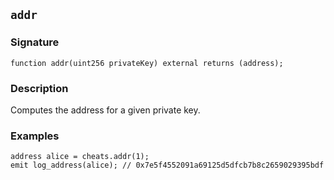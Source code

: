 ## `addr`

### Signature

```solidity
function addr(uint256 privateKey) external returns (address);
```

### Description

Computes the address for a given private key.

### Examples

```solidity
address alice = cheats.addr(1);
emit log_address(alice); // 0x7e5f4552091a69125d5dfcb7b8c2659029395bdf
```
